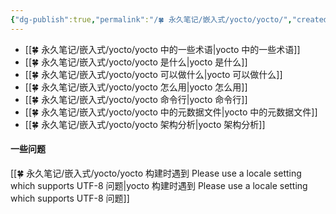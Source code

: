 ```yaml
---
{"dg-publish":true,"permalink":"/🍀 永久笔记/嵌入式/yocto/yocto/","created":"2023/03/04 00:00:51","updated":"2023/03/07 13:15:42"}
---
```



- [[🍀 永久笔记/嵌入式/yocto/yocto 中的一些术语\|yocto 中的一些术语]]
- [[🍀 永久笔记/嵌入式/yocto/yocto 是什么\|yocto 是什么]]
- [[🍀 永久笔记/嵌入式/yocto/yocto 可以做什么\|yocto 可以做什么]]
- [[🍀 永久笔记/嵌入式/yocto/yocto 怎么用\|yocto 怎么用]]
- [[🍀 永久笔记/嵌入式/yocto/yocto 命令行\|yocto 命令行]]
- [[🍀 永久笔记/嵌入式/yocto/yocto 中的元数据文件\|yocto 中的元数据文件]]
- [[🍀 永久笔记/嵌入式/yocto/yocto 架构分析\|yocto 架构分析]]

#### 一些问题

[[🍀 永久笔记/嵌入式/yocto/yocto 构建时遇到 Please use a locale setting which supports UTF-8 问题\|yocto 构建时遇到 Please use a locale setting which supports UTF-8 问题]]
